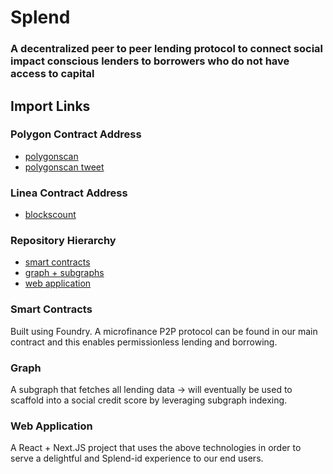 # Splend

### A decentralized peer to peer lending protocol to connect social impact conscious lenders to borrowers who do not have access to capital

## Import Links
### Polygon Contract Address
- [polygonscan](https://polygonscan.com/address/0xf5063e5f37645ed22dd2db8668a86e49373a5ef1)
- [polygonscan tweet](https://twitter.com/spencerperkins_/status/1647233020225798150)

### Linea Contract Address
- [blockscount]()

### Repository Hierarchy
- [smart contracts](https://github.com/spennyp/eth-tokyo-hackathon/tree/main/contracts)
- [graph + subgraphs](https://github.com/spennyp/eth-tokyo-hackathon/tree/main/subgraph)
- [web application](https://github.com/spennyp/eth-tokyo-hackathon/tree/main/web)

### Smart Contracts

Built using Foundry. A microfinance P2P protocol can be found in our main contract and this enables permissionless lending and borrowing.

### Graph

A subgraph that fetches all lending data -> will eventually be used to scaffold into a social credit score by leveraging subgraph indexing.

### Web Application

A React + Next.JS project that uses the above technologies in order to serve a delightful and Splend-id experience to our end users.
